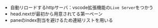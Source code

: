 + 自動リロードするhttpサーバ：vscode拡張機能の`Live Server`をつかう
+ head.nextが最初から用意されてる第一ペーン
+ paneのindex割当を避けるため連結リストを用いる